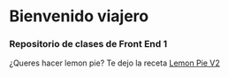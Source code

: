 # Bienvenido viajero
### Repositorio de clases de Front End 1
¿Queres hacer lemon pie? Te dejo la receta [Lemon Pie V2](https://emanueljrod.github.io/FrontEnd1/lemonPieV2/index.html)
